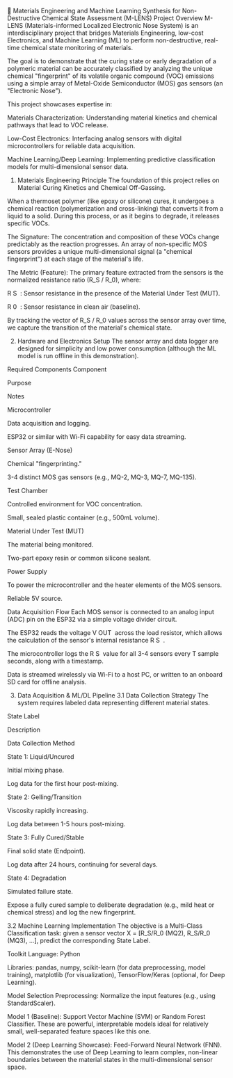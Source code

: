 🧪 Materials Engineering and Machine Learning Synthesis for Non-Destructive Chemical State Assessment (M-LENS)
Project Overview
M-LENS (Materials-informed Localized Electronic Nose System) is an interdisciplinary project that bridges Materials Engineering, low-cost Electronics, and Machine Learning (ML) to perform non-destructive, real-time chemical state monitoring of materials.

The goal is to demonstrate that the curing state or early degradation of a polymeric material can be accurately classified by analyzing the unique chemical "fingerprint" of its volatile organic compound (VOC) emissions using a simple array of Metal-Oxide Semiconductor (MOS) gas sensors (an "Electronic Nose").

This project showcases expertise in:

Materials Characterization: Understanding material kinetics and chemical pathways that lead to VOC release.

Low-Cost Electronics: Interfacing analog sensors with digital microcontrollers for reliable data acquisition.

Machine Learning/Deep Learning: Implementing predictive classification models for multi-dimensional sensor data.

1. Materials Engineering Principle
The foundation of this project relies on Material Curing Kinetics and Chemical Off-Gassing.

When a thermoset polymer (like epoxy or silicone) cures, it undergoes a chemical reaction (polymerization and cross-linking) that converts it from a liquid to a solid. During this process, or as it begins to degrade, it releases specific VOCs.

The Signature: The concentration and composition of these VOCs change predictably as the reaction progresses. An array of non-specific MOS sensors provides a unique multi-dimensional signal (a "chemical fingerprint") at each stage of the material's life.

The Metric (Feature): The primary feature extracted from the sensors is the normalized resistance ratio (R_S / R_0), where:

R 
S
​
 : Sensor resistance in the presence of the Material Under Test (MUT).

R 
0
​
 : Sensor resistance in clean air (baseline).

By tracking the vector of R_S / R_0 values across the sensor array over time, we capture the transition of the material's chemical state.

2. Hardware and Electronics Setup
The sensor array and data logger are designed for simplicity and low power consumption (although the ML model is run offline in this demonstration).

Required Components
Component

Purpose

Notes

Microcontroller

Data acquisition and logging.

ESP32 or similar with Wi-Fi capability for easy data streaming.

Sensor Array (E-Nose)

Chemical "fingerprinting."

3-4 distinct MOS gas sensors (e.g., MQ-2, MQ-3, MQ-7, MQ-135).

Test Chamber

Controlled environment for VOC concentration.

Small, sealed plastic container (e.g., 500mL volume).

Material Under Test (MUT)

The material being monitored.

Two-part epoxy resin or common silicone sealant.

Power Supply

To power the microcontroller and the heater elements of the MOS sensors.

Reliable 5V source.

Data Acquisition Flow
Each MOS sensor is connected to an analog input (ADC) pin on the ESP32 via a simple voltage divider circuit.

The ESP32 reads the voltage V 
OUT
​
  across the load resistor, which allows the calculation of the sensor's internal resistance R 
S
​
 .

The microcontroller logs the R 
S
​
  value for all 3-4 sensors every T 
sample
​
  seconds, along with a timestamp.

Data is streamed wirelessly via Wi-Fi to a host PC, or written to an onboard SD card for offline analysis.

3. Data Acquisition & ML/DL Pipeline
3.1 Data Collection Strategy
The system requires labeled data representing different material states.

State Label

Description

Data Collection Method

State 1: Liquid/Uncured

Initial mixing phase.

Log data for the first hour post-mixing.

State 2: Gelling/Transition

Viscosity rapidly increasing.

Log data between 1-5 hours post-mixing.

State 3: Fully Cured/Stable

Final solid state (Endpoint).

Log data after 24 hours, continuing for several days.

State 4: Degradation

Simulated failure state.

Expose a fully cured sample to deliberate degradation (e.g., mild heat or chemical stress) and log the new fingerprint.

3.2 Machine Learning Implementation
The objective is a Multi-Class Classification task: given a sensor vector X = [R_S/R_0 (MQ2), R_S/R_0 (MQ3), ...], predict the corresponding State Label.

Toolkit
Language: Python

Libraries: pandas, numpy, scikit-learn (for data preprocessing, model training), matplotlib (for visualization), TensorFlow/Keras (optional, for Deep Learning).

Model Selection
Preprocessing: Normalize the input features (e.g., using StandardScaler).

Model 1 (Baseline): Support Vector Machine (SVM) or Random Forest Classifier. These are powerful, interpretable models ideal for relatively small, well-separated feature spaces like this one.

Model 2 (Deep Learning Showcase): Feed-Forward Neural Network (FNN). This demonstrates the use of Deep Learning to learn complex, non-linear boundaries between the material states in the multi-dimensional sensor space.
